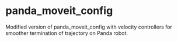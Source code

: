 # panda_moveit_config

Modified version of panda_moveit_config with velocity controllers for smoother termination of trajectory on Panda robot.
